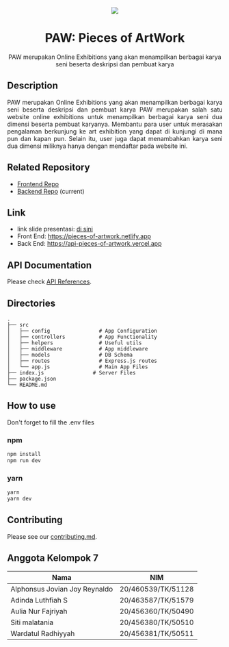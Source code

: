 <div align="center">
  <img src="https://user-images.githubusercontent.com/55451337/206634498-ad546863-3f23-4fe7-841c-56c2dfac9aad.png"  />
</div>

<h1 align="center">
  PAW: Pieces of ArtWork
</h1>

<p align="center">
  PAW merupakan Online Exhibitions yang akan menampilkan berbagai karya seni beserta deskripsi dan pembuat karya
</p>

## Description

<p align="justify">
PAW merupakan Online Exhibitions yang akan menampilkan berbagai karya seni beserta deskripsi dan pembuat karya
PAW merupakan salah satu website online exhibitions untuk menampilkan berbagai karya seni dua dimensi beserta pembuat karyanya. Membantu para user untuk merasakan pengalaman berkunjung ke art exhibition yang dapat di kunjungi di mana pun dan kapan pun. Selain itu, user juga dapat menambahkan karya seni dua dimensi miliknya hanya dengan mendaftar pada website ini.
</p>

## Related Repository
- [Frontend Repo](https://github.com/jovianjr/paw-fe) 
- [Backend Repo](https://github.com/jovianjr/paw-be) (current)


## Link
- link slide presentasi: [di sini](https://drive.google.com/file/d/1zHXKU9QbTYeTJSE-oNfBOWBVvJmC_4fQ) 
- Front End: https://pieces-of-artwork.netlify.app
- Back End: https://api-pieces-of-artwork.vercel.app 

## API Documentation
Please check [API References](https://documenter.getpostman.com/view/17403192/2s83Rwjb7c#1b444c49-cb52-48d0-a546-e70421c09cb5).

## Directories
    .
    ├── src                    
    │   ├── config                # App Configuration
    │   ├── controllers           # App Functionality
    │   ├── helpers               # Useful utils
    │   ├── middleware            # App middleware
    │   ├── models                # DB Schema
    │   ├── routes                # Express.js routes
    │   └── app.js                # Main App Files
    ├── index.js                # Server Files 
    ├── package.json
    └── README.md




## How to use
Don't forget to fill the .env files
### npm
```bash
npm install
npm run dev
```
### yarn
```bash
yarn
yarn dev
```

## Contributing
Please see our [contributing.md](https://github.com/jovianjr/PAW-BE/blob/dev/CONTRIBUTING.md).

## Anggota Kelompok 7
Nama  | NIM
------------- | -------------
Alphonsus Jovian Joy Reynaldo   | 20/460539/TK/51128
Adinda Luthfiah S               | 20/463587/TK/51579
Aulia Nur Fajriyah              | 20/456360/TK/50490
Siti malatania                  | 20/456380/TK/50510
Wardatul Radhiyyah              | 20/456381/TK/50511
